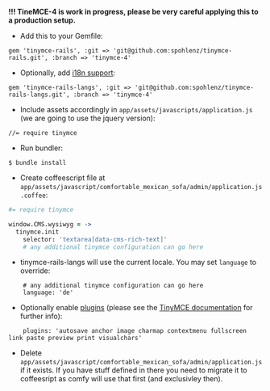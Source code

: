 **!!! TineMCE-4 is work in progress, please be very careful applying this to a production setup.**

* Add this to your Gemfile:
```
gem 'tinymce-rails', :git => 'git@github.com:spohlenz/tinymce-rails.git', :branch => 'tinymce-4'
```
* Optionally, add [i18n support](https://github.com/spohlenz/tinymce-rails-langs/tree/tinymce-4):
```
gem 'tinymce-rails-langs', :git => 'git@github.com:spohlenz/tinymce-rails-langs.git', :branch => 'tinymce-4'

```
* Include assets accordingly in `app/assets/javascripts/application.js` (we are going to use the jquery version):
```
//= require tinymce
```
* Run bundler:
```
$ bundle install
```
* Create coffeescript file at `app/assets/javascript/comfortable_mexican_sofa/admin/application.js.coffee`:
```coffee
#= require tinymce

window.CMS.wysiwyg = ->
  tinymce.init
    selector: 'textarea[data-cms-rich-text]'
    # any additional tinymce configuration can go here
```

* tinymce-rails-langs will use the current locale. You may set `language` to override:

```
    # any additional tinymce configuration can go here
    language: 'de'
```

* Optionally enable [plugins](http://www.tinymce.com/wiki.php/Plugins) (please see the [TinyMCE documentation](https://github.com/spohlenz/tinymce-rails/blob/tinymce-4/README.md) for further info):

```
    plugins: 'autosave anchor image charmap contextmenu fullscreen link paste preview print visualchars'
```

* Delete `app/assets/javascript/comfortable_mexican_sofa/admin/application.js` if it exists. If you have stuff defined in there you need to migrate it to coffeesript as comfy will use that first (and exclusivley then).
